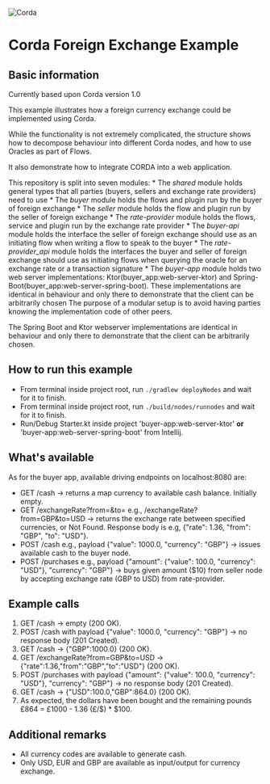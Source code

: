 ![Corda](https://www.corda.net/wp-content/uploads/2016/11/fg005_corda_b.png)

# Corda Foreign Exchange Example

## Basic information

Currently based upon Corda version 1.0

This example illustrates how a foreign currency exchange could be implemented using Corda.

While the functionality is not extremely complicated, the structure shows how to decompose behaviour into different Corda nodes, 
and how to use Oracles as part of Flows.

It also demonstrate how to integrate CORDA into a web application.

This repository is split into seven modules:
    * The _shared_ module holds general types that all parties (buyers, sellers and exchange rate providers) need to use
    * The _buyer_ module holds the flows and plugin run by the buyer of foreign exchange
    * The _seller_ module holds the flow and plugin run by the seller of foreign exchange
    * The _rate-provider_ module holds the flows, service and plugin run by the exchange rate provider
    * The _buyer-api_ module holds the interface the seller of foreign exchange should use as an initiating flow when
      writing a flow to speak to the buyer
    * The _rate-provider_api_ module holds the interfaces the buyer and seller of foreign exchange should use as
      initiating flows when querying the oracle for an exchange rate or a transaction signature
    * The _buyer-app_ module holds two web server implementations: Ktor(buyer_app:web-server-ktor) and
      Spring-Boot(buyer_app:web-server-spring-boot). These implementations are identical in behaviour and only there to
      demonstrate that the client can be arbitrarily chosen
    The purpose of a modular setup is to avoid having parties knowing the implementation code of other peers.

The Spring Boot and Ktor webserver implementations are identical in behaviour and only there to demonstrate that the client can be arbitrarily chosen.

## How to run this example

- From terminal inside project root, run `./gradlew deployNodes` and wait for it to finish.
- From terminal inside project root, run `./build/nodes/runnodes` and wait for it to finish.
- Run/Debug Starter.kt inside project 'buyer-app:web-server-ktor' **or** 'buyer-app:web-server-spring-boot' from Intellij.

## What's available

As for the buyer app, available driving endpoints on localhost:8080 are:

- GET /cash -> returns a map currency to available cash balance. Initially empty.
- GET /exchangeRate?from=<fromCurrencyCode>&to=<toCurrencyCode> e.g., /exchangeRate?from=GBP&to=USD -> returns the exchange rate between specified currencies, or Not Found. Response body is e.g, {"rate": 1.36, "from": "GBP", "to": "USD"}.
- POST /cash e.g., payload {"value": 1000.0, "currency": "GBP"} -> issues available cash to the buyer node.
- POST /purchases e.g., payload {"amount": {"value": 100.0, "currency": "USD"}, "currency": "GBP"} -> buys given amount ($10) from seller node by accepting exchange rate (GBP to USD) from rate-provider.

## Example calls

1. GET /cash -> empty (200 OK).
2. POST /cash with payload {"value": 1000.0, "currency": "GBP"} -> no response body (201 Created).
3. GET /cash -> {"GBP":1000.0} (200 OK).
4. GET /exchangeRate?from=GBP&to=USD -> {"rate":1.36,"from":"GBP","to":"USD"} (200 OK).
5. POST /purchases with payload {"amount": {"value": 100.0, "currency": "USD"}, "currency": "GBP"} -> no response body (201 Created).
6. GET /cash -> {"USD":100.0,"GBP":864.0} (200 OK).
7. As expected, the dollars have been bought and the remaining pounds £864 = £1000 - 1.36 (£/$) * $100.

## Additional remarks

- All currency codes are available to generate cash.
- Only USD, EUR and GBP are available as input/output for currency exchange.